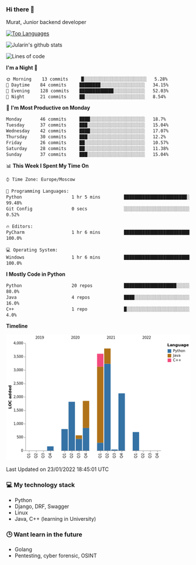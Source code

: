 ### Hi there 👋

Murat, Junior backend developer

[![Top Languages](https://github-readme-stats.vercel.app/api/top-langs/?username=Jularin&layout=compact)]()

![Jularin's github stats](https://github-readme-stats.vercel.app/api?username=Jularin&show_icons=true&include_all_commits=true&count_private=true)

<!--START_SECTION:waka-->
![Lines of code](https://img.shields.io/badge/From%20Hello%20World%20I%27ve%20Written-15%20Thousand%20lines%20of%20code-blue)

**I'm a Night 🦉** 

```text
🌞 Morning    13 commits     █░░░░░░░░░░░░░░░░░░░░░░░░   5.28% 
🌆 Daytime    84 commits     ████████░░░░░░░░░░░░░░░░░   34.15% 
🌃 Evening    128 commits    █████████████░░░░░░░░░░░░   52.03% 
🌙 Night      21 commits     ██░░░░░░░░░░░░░░░░░░░░░░░   8.54%

```
📅 **I'm Most Productive on Monday** 

```text
Monday       46 commits     ████░░░░░░░░░░░░░░░░░░░░░   18.7% 
Tuesday      37 commits     ███░░░░░░░░░░░░░░░░░░░░░░   15.04% 
Wednesday    42 commits     ████░░░░░░░░░░░░░░░░░░░░░   17.07% 
Thursday     30 commits     ███░░░░░░░░░░░░░░░░░░░░░░   12.2% 
Friday       26 commits     ██░░░░░░░░░░░░░░░░░░░░░░░   10.57% 
Saturday     28 commits     ██░░░░░░░░░░░░░░░░░░░░░░░   11.38% 
Sunday       37 commits     ███░░░░░░░░░░░░░░░░░░░░░░   15.04%

```


📊 **This Week I Spent My Time On** 

```text
⌚︎ Time Zone: Europe/Moscow

💬 Programming Languages: 
Python                   1 hr 5 mins         ████████████████████████░   99.48% 
Git Config               0 secs              ░░░░░░░░░░░░░░░░░░░░░░░░░   0.52%

🔥 Editors: 
PyCharm                  1 hr 6 mins         █████████████████████████   100.0%

💻 Operating System: 
Windows                  1 hr 6 mins         █████████████████████████   100.0%

```

**I Mostly Code in Python** 

```text
Python                   20 repos            ████████████████████░░░░░   80.0% 
Java                     4 repos             ████░░░░░░░░░░░░░░░░░░░░░   16.0% 
C++                      1 repo              █░░░░░░░░░░░░░░░░░░░░░░░░   4.0%

```


**Timeline**

![Chart not found](https://raw.githubusercontent.com/Jularin/Jularin/main/charts/bar_graph.png) 


 Last Updated on 23/01/2022 18:45:01 UTC
<!--END_SECTION:waka-->

### 💻 My technology stack
 - Python
 - Django, DRF, Swagger
 - Linux 
 - Java, C++ (learning in University)

### 🕒 Want learn in the future
 - Golang
 - Pentesting, cyber forensic, OSINT
